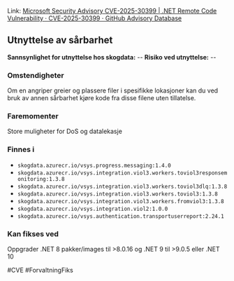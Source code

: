 Link: [Microsoft Security Advisory CVE-2025-30399 | .NET Remote Code Vulnerability · CVE-2025-30399 · GitHub Advisory Database](https://github.com/advisories/GHSA-266m-wp2v-x7mq)

## Utnyttelse av sårbarhet

**Sannsynlighet for utnyttelse hos skogdata:** --
**Risiko ved utnyttelse:** --
### Omstendigheter
Om en angriper greier og plassere filer i spesifikke lokasjoner kan du ved bruk av annen sårbarhet kjøre kode fra disse filene uten tillatelse.
### Faremomenter
Store muligheter for DoS og datalekasje

### Finnes i
- `skogdata.azurecr.io/vsys.progress.messaging:1.4.0`
-  `skogdata.azurecr.io/vsys.integration.viol3.workers.toviol3responsemonitoring:1.3.8`
- `skogdata.azurecr.io/vsys.integration.viol3.workers.toviol3dlq:1.3.8` 
- `skogdata.azurecr.io/vsys.integration.viol3.workers.toviol3:1.3.8`
- `skogdata.azurecr.io/vsys.integration.viol3.workers.fromviol3:1.3.8`
- `skogdata.azurecr.io/vsys.integration.viol2:1.0.0`
- `skogdata.azurecr.io/vsys.authentication.transportuserreport:2.24.1`

### Kan fikses ved
Oppgrader .NET 8 pakker/images til >8.0.16 og .NET 9 til  >9.0.5 eller .NET 10

#CVE #ForvaltningFiks 

